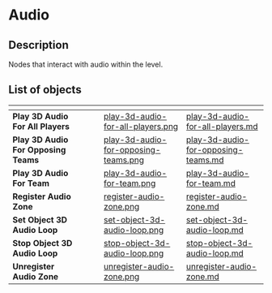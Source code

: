 # Audio

## Description

Nodes that interact with audio within the level.
## List of objects

<table data-view="cards">
<thead>
    <tr>
        <th></th>
        <th></th>
        <th></th>
        <th data-hidden data-card-cover data-type="files"></th>
        <th data-hidden data-card-target data-type="content-ref"></th>
    </tr>
</thead>
<tbody>
    <tr>
        <td><strong>Play 3D Audio For All Players</strong></td>
        <td></td>
        <td></td>
        <td><a href="../../.gitbook/assets/images/scripting/audio/play-3d-audio-for-all-players.png">play-3d-audio-for-all-players.png</a></td>
        <td><a href="play-3d-audio-for-all-players.md">play-3d-audio-for-all-players.md</a></td>
    </tr>
    <tr>
        <td><strong>Play 3D Audio For Opposing Teams</strong></td>
        <td></td>
        <td></td>
        <td><a href="../../.gitbook/assets/images/scripting/audio/play-3d-audio-for-opposing-teams.png">play-3d-audio-for-opposing-teams.png</a></td>
        <td><a href="play-3d-audio-for-opposing-teams.md">play-3d-audio-for-opposing-teams.md</a></td>
    </tr>
    <tr>
        <td><strong>Play 3D Audio For Team</strong></td>
        <td></td>
        <td></td>
        <td><a href="../../.gitbook/assets/images/scripting/audio/play-3d-audio-for-team.png">play-3d-audio-for-team.png</a></td>
        <td><a href="play-3d-audio-for-team.md">play-3d-audio-for-team.md</a></td>
    </tr>
    <tr>
        <td><strong>Register Audio Zone</strong></td>
        <td></td>
        <td></td>
        <td><a href="../../.gitbook/assets/images/scripting/audio/register-audio-zone.png">register-audio-zone.png</a></td>
        <td><a href="register-audio-zone.md">register-audio-zone.md</a></td>
    </tr>
    <tr>
        <td><strong>Set Object 3D Audio Loop</strong></td>
        <td></td>
        <td></td>
        <td><a href="../../.gitbook/assets/images/scripting/audio/set-object-3d-audio-loop.png">set-object-3d-audio-loop.png</a></td>
        <td><a href="set-object-3d-audio-loop.md">set-object-3d-audio-loop.md</a></td>
    </tr>
    <tr>
        <td><strong>Stop Object 3D Audio Loop</strong></td>
        <td></td>
        <td></td>
        <td><a href="../../.gitbook/assets/images/scripting/audio/stop-object-3d-audio-loop.png">stop-object-3d-audio-loop.png</a></td>
        <td><a href="stop-object-3d-audio-loop.md">stop-object-3d-audio-loop.md</a></td>
    </tr>
    <tr>
        <td><strong>Unregister Audio Zone</strong></td>
        <td></td>
        <td></td>
        <td><a href="../../.gitbook/assets/images/scripting/audio/unregister-audio-zone.png">unregister-audio-zone.png</a></td>
        <td><a href="unregister-audio-zone.md">unregister-audio-zone.md</a></td>
    </tr>
   
    
</tbody>